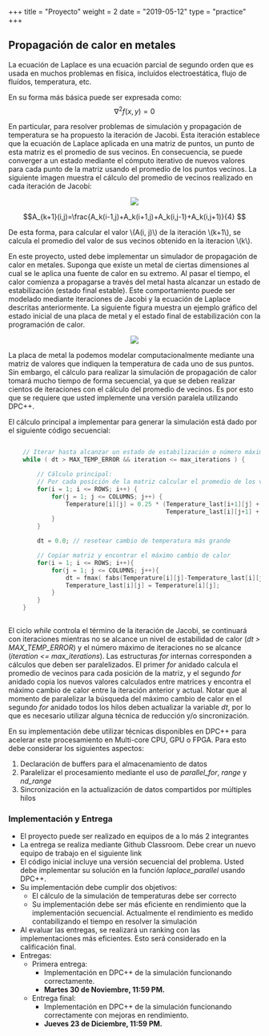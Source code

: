 +++
title = "Proyecto"
weight = 2
date = "2019-05-12"
type = "practice"
+++

## Propagación de calor en metales

La ecuación de Laplace es una ecuación parcial de segundo orden que es usada en muchos problemas en física, incluídos electroestática, flujo de fluídos, temperatura, etc.

En su forma más básica puede ser expresada como:
$$\nabla^2f(x,y)=0 $$

En particular, para resolver problemas de simulación y propagación de temperatura se ha propuesto la iteración de Jacobi. Esta iteración establece que la ecuación de Laplace aplicada en una matriz de puntos, un punto de esta matriz es el promedio de sus vecinos. En consecuencia, se puede converger a un estado  mediante el cómputo iterativo de nuevos valores para cada punto de la matriz usando el promedio de los puntos vecinos. La siguiente imagen muestra el cálculo del promedio de vecinos realizado en cada iteración de Jacobi:


<p align="center">
  <img src="../../images/neighbors.png">
</p>

$$A_{k+1}(i,j)=\frac{A_k(i-1,j)+A_k(i+1,j)+A_k(i,j-1)+A_k(i,j+1)}{4} $$

De esta forma, para calcular el valor \\(A(i, j)\\) de la iteración \\(k+1\\), se calcula el promedio del valor de sus vecinos obtenido en la iteracion \\(k\\).

En este proyecto, usted debe implementar un simulador de propagación de calor en metales. Suponga que existe un metal de ciertas dimensiones al cual se le aplica una fuente de calor en su extremo. Al pasar el tiempo, el calor comienza a propagarse a través del metal hasta alcanzar un estado de estabilización (estado final estable). Este comportamiento puede ser modelado mediante iteraciones de Jacobi y la ecuación de Laplace descritas anteriormente. La siguiente figura muestra un ejemplo gráfico del estado inicial de una placa de metal y el estado final de estabilización con la programación de calor.


<p align="center">
  <img src="../../images/metal.png">
</p>

La placa de metal la podemos modelar computacionalmente mediante una matriz de valores que indiquen la temperatura de cada uno de sus puntos. Sin embargo, el cálculo para realizar la simulación de propagación de calor tomará mucho tiempo de forma secuencial, ya que se deben realizar cientos de iteraciones con el cálculo del promedio de vecinos. Es por esto que se requiere que usted implemente una versión paralela utilizando DPC++.

El cálculo principal a implementar para generar la simulación está dado por el siguiente código secuencial:

```cpp

    // Iterar hasta alcanzar un estado de estabilización o número máximo de iteraciones
    while ( dt > MAX_TEMP_ERROR && iteration <= max_iterations ) {

        // Cálculo principal:
        // Por cada posición de la matriz calcular el promedio de los vecinos
        for(i = 1; i <= ROWS; i++) {
            for(j = 1; j <= COLUMNS; j++) {
                Temperature[i][j] = 0.25 * (Temperature_last[i+1][j] + Temperature_last[i-1][j] +
                                            Temperature_last[i][j+1] + Temperature_last[i][j-1]);
            }
        }

        dt = 0.0; // resetear cambio de temperatura más grande

        // Copiar matriz y encontrar el máximo cambio de calor
        for(i = 1; i <= ROWS; i++){
            for(j = 1; j <= COLUMNS; j++){
	            dt = fmax( fabs(Temperature[i][j]-Temperature_last[i][j]), dt);
	            Temperature_last[i][j] = Temperature[i][j];
            }
        }
    }
    
```

El ciclo *while* controla el término de la iteración de Jacobi, se continuará con iteraciones mientras no se alcance un nivel de estabilidad de calor (*dt > MAX_TEMP_ERROR*) y el número máximo de iteraciones no se alcance (*iteration <= max_iterations*). Las estructuras *for* internas corresponden a cálculos que deben ser paralelizados. El primer *for* anidado calcula el promedio de vecinos para cada posición de la matriz, y el segundo *for* anidado copia los nuevos valores calculados entre matrices y encontra el máximo cambio de calor entre la iteración anterior y actual. Notar que al momento de paralelizar la búsqueda del máximo cambio de calor en el segundo *for* anidado todos los hilos deben actualizar la variable *dt*, por lo que es necesario utilizar alguna técnica de reducción y/o sincronización.


En su implementación debe utilizar técnicas disponibles en DPC++ para acelerar este procesamiento en Multi-core CPU, GPU o FPGA. Para esto debe considerar los siguientes aspectos:
1. Declaración de buffers para el almacenamiento de datos
2. Paralelizar el procesamiento mediante el uso de *parallel_for*, *range* y *nd_range*
3. Sincronización en la actualización de datos compartidos por múltiples hilos

### Implementación y Entrega
- El proyecto puede ser realizado en equipos de a lo más 2 integrantes
- La entrega se realiza mediante Github Classroom. Debe crear un nuevo equipo de trabajo en el siguiente link
- El código inicial incluye una versión secuencial del problema. Usted debe implementar su solución en la función *laplace_parallel* usando DPC++.
- Su implementación debe cumplir dos objetivos: 
    - El cálculo de la simulación de temperaturas debe ser correcto
    - Su implementación debe ser más eficiente en rendimiento que la implementación secuencial. Actualmente el rendimiento es medido contabilizando el tiempo en resolver la simulación
- Al evaluar las entregas, se realizará un ranking con las implementaciones más eficientes. Esto será considerado en la calificación final.
- Entregas:
    - Primera entrega: 
        - Implementación en DPC++ de la simulación funcionando correctamente. 
        - **Martes 30 de Noviembre, 11:59 PM.**
    - Entrega final: 
        - Implementación en DPC++ de la simulación funcionando correctamente con mejoras en rendimiento. 
        - **Jueves 23 de Diciembre, 11:59 PM.**